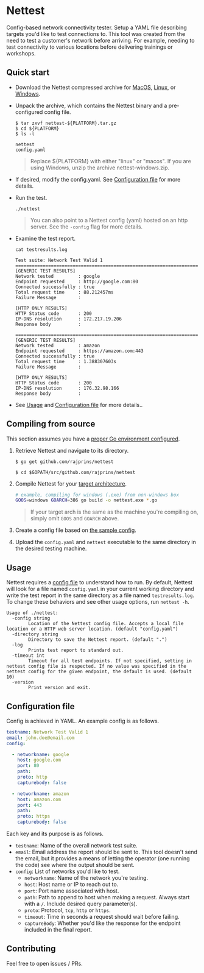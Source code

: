# Nettest

Config-based network connectivity tester. Setup a YAML file describing targets you'd like to test connections to. This tool was created from the need to test a customer's network before arriving. For example, needing to test connectivity to various locations before delivering trainings or workshops.

## Quick start

* Download the Nettest compressed archive for [MacOS](https://github.com/rajprins/nettest/releases/download/v1.0/nettest-macos.tar.gz), 
[Linux](https://github.com/rajprins/nettest/releases/download/v1.0/nettest-linux.tar.gz), 
or [Windows](https://github.com/rajprins/nettest/releases/download/v1.0/nettest-windows.zip).

* Unpack the archive, which contains the Nettest binary and a pre-configured config file.

  ```
  $ tar zxvf nettest-${PLATFORM}.tar.gz
  $ cd ${PLATFORM}
  $ ls -l
  
  nettest
  config.yaml 
  ```
  > Replace ${PLATFORM} with either "linux" or "macos". If you are using Windows, unzip the archive nettest-windows.zip.

* If desired, modify the config.yaml. See [Configuration file](#configuration-file) for more details.

* Run the test.

	```
	./nettest
	```

  > You can also point to a Nettest config (yaml) hosted on an http server. See the `-config` flag for more details.

* Examine the test report.

	```
	cat testresults.log
	```

	```
	Test suite: Network Test Valid 1
	=========================================================================================
	[GENERIC TEST RESULTS]
	Network tested         : google
	Endpoint requested     : http://google.com:80
	Connected successfully : true
	Total request time     : 88.212457ms
	Failure Message        : 

	[HTTP ONLY RESULTS]
	HTTP Status code       : 200
	IP-DNS resolution      : 172.217.19.206
	Response body          : 

	=========================================================================================
	[GENERIC TEST RESULTS]
	Network tested         : amazon
	Endpoint requested     : https://amazon.com:443
	Connected successfully : true
	Total request time     : 1.388307603s
	Failure Message        : 

	[HTTP ONLY RESULTS]
	HTTP Status code       : 200
	IP-DNS resolution      : 176.32.98.166
	Response body          : 
	```

* See [Usage](#usage) and [Configuration file](#configuration-file) for more details..

## Compiling from source

This section assumes you have a [proper Go environment configured](https://golang.org/doc/install).

1. Retrieve Nettest and navigate to its directory.

	```
	$ go get github.com/rajprins/nettest

	$ cd $GOPATH/src/github.com/rajprins/nettest
	```

1. Compile Nettest for your [target architecture](https://golang.org/doc/install/source#environment).
	```bash
	# example, compiling for windows (.exe) from non-windows box	
	GOOS=windows GOARCH=386 go build -o nettest.exe *.go
	```
	> If your target arch is the same as the machine you're compiling on, simply omit `GOOS` and `GOARCH` above.

1. Create a config file based on [the sample config](./config.yaml).

1. Upload the `config.yaml` and `nettest` executable to the same directory in the desired testing machine.

## Usage

Nettest requires a [config file](#configuration-file) to understand how to run. By default, Nettest will look for a file named `config.yaml` in your current working directory and write the test report in the same directory as a file named `testresults.log`. To change these behaviors and see other usage options, run `nettest -h`.

```
Usage of ./nettest:
  -config string
    	Location of the Nettest config file. Accepts a local file location or a HTTP web server location. (default "config.yaml")
  -directory string
    	Directory to save the Nettest report. (default ".")
  -log
    	Prints test report to standard out.
  -timeout int
    	Timeout for all test endpoints. If not specified, setting in nettest config file is respected. If no value was specified in the nettest config for the given endpoint, the default is used. (default 10)
  -version
    	Print version and exit.

```

## Configuration file

Config is achieved in YAML. An example config is as follows.

```yaml
testname: Network Test Valid 1
email: john.doe@email.com
config:

  - networkname: google
    host: google.com
    port: 80
    path:
    proto: http
    capturebody: false

  - networkname: amazon
    host: amazon.com
    port: 443
    path:
    proto: https
    capturebody: false
```

Each key and its purpose is as follows.

- `testname`: Name of the overall network test suite.
- `email`: Email address the report should be sent to. This tool doesn't send the email, but it provides a means of letting the operator (one running the code) see where the output should be sent.
- `config`: List of networks you'd like to test.
	- `networkname`: Name of the network you're testing.
	- `host`: Host name or IP to reach out to.
	- `port`: Port name associated with host.
	- `path`: Path to append to host when making a request. Always start with a `/`. Include desired query parameter(s).
	- `proto`: Protocol, `tcp`, `http` or `https`.
	- `timeout`: Time in seconds a request should wait before failing.
	- `captureBody`: Whether you'd like the response for the endpoint included in the final report.

## Contributing

Feel free to open issues / PRs.

